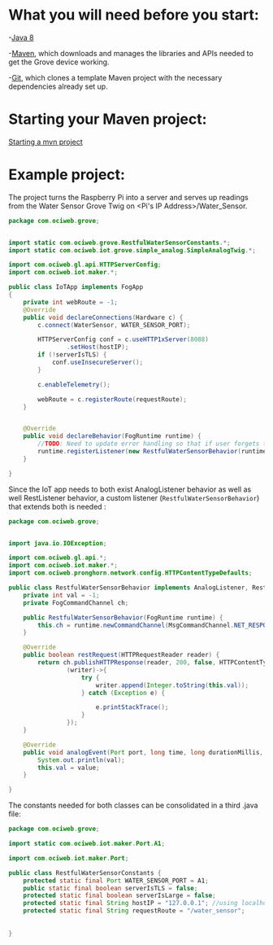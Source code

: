 # What you will need before you start:
-[Java 8](https://docs.oracle.com/javase/8/docs/technotes/guides/install/install_overview.html) 

-[Maven](https://maven.apache.org/install.html), which downloads and manages the libraries and APIs needed to get the Grove device working.

-[Git](https://git-scm.com/), which clones a template Maven project with the necessary dependencies already set up.

# Starting your Maven project: 
[Starting a mvn project](https://github.com/oci-pronghorn/FogLighter/blob/master/README.md)

# Example project:

The project turns the Raspberry Pi into a server and serves up readings from the Water Sensor Grove Twig on  <Pi's IP Address>/Water_Sensor.


```java
package com.ociweb.grove;


import static com.ociweb.grove.RestfulWaterSensorConstants.*;
import static com.ociweb.iot.grove.simple_analog.SimpleAnalogTwig.*;

import com.ociweb.gl.api.HTTPServerConfig;
import com.ociweb.iot.maker.*;

public class IoTApp implements FogApp
{
	private int webRoute = -1;
	@Override
	public void declareConnections(Hardware c) {
		c.connect(WaterSensor, WATER_SENSOR_PORT);

    	HTTPServerConfig conf = c.useHTTP1xServer(8088)
    			.setHost(hostIP);
    	if (!serverIsTLS) {
    		conf.useInsecureServer();
    	}

		c.enableTelemetry();

		webRoute = c.registerRoute(requestRoute);
	}


	@Override
	public void declareBehavior(FogRuntime runtime) {
		//TODO: Need to update error handling so that if user forgets to include webroute, it's obvious
		runtime.registerListener(new RestfulWaterSensorBehavior(runtime)).includePorts(WATER_SENSOR_PORT);
	}

}
```



Since the IoT app needs to both exist AnalogListener behavior as well as well RestListener behavior, a custom listener (```RestfulWaterSensorBehavior```) that extends both is needed :


```java
package com.ociweb.grove;


import java.io.IOException;

import com.ociweb.gl.api.*;
import com.ociweb.iot.maker.*;
import com.ociweb.pronghorn.network.config.HTTPContentTypeDefaults;

public class RestfulWaterSensorBehavior implements AnalogListener, RestListener  {
	private int val = -1;
	private FogCommandChannel ch;

	public RestfulWaterSensorBehavior(FogRuntime runtime) {
		this.ch = runtime.newCommandChannel(MsgCommandChannel.NET_RESPONDER | MsgCommandChannel.DYNAMIC_MESSAGING); 
	}	

	@Override
	public boolean restRequest(HTTPRequestReader reader) {
		return ch.publishHTTPResponse(reader, 200, false, HTTPContentTypeDefaults.HTML,
				(writer)->{
					try {
						writer.append(Integer.toString(this.val));
					} catch (Exception e) {

						e.printStackTrace();
					}		
				});
	}

	@Override
	public void analogEvent(Port port, long time, long durationMillis, int average, int value) {
		System.out.println(val);
		this.val = value;
	}

}
```


The constants needed for both classes can be consolidated in a third .java file:


```java
package com.ociweb.grove;

import static com.ociweb.iot.maker.Port.A1;

import com.ociweb.iot.maker.Port;

public class RestfulWaterSensorConstants {
	protected static final Port WATER_SENSOR_PORT = A1;
	public static final boolean serverIsTLS = false;
	protected static final boolean serverIsLarge = false;
	protected static final String hostIP = "127.0.0.1"; //using localhost as server	
	protected static final String requestRoute = "/water_sensor";
	
	
}
```

